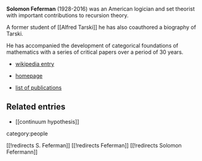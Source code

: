 
**Solomon Feferman** (1928-2016) was an American logician and set theorist with important contributions to recursion theory.

A former student of [[Alfred Tarski]] he has also coauthored a biography of Tarski.

He has accompanied the development of categorical foundations of mathematics with a series of critical papers over a period of 30 years.

* [wikipedia entry](http://en.wikipedia.org/wiki/Solomon_Feferman)

* [homepage](http://math.stanford.edu/~feferman/)

* [list of publications](http://math.stanford.edu/~feferman/papers.html)

## Related entries

* [[continuum hypothesis]]

category:people

[[!redirects S. Feferman]]
[[!redirects Feferman]]
[[!redirects Solomon Fefermann]]